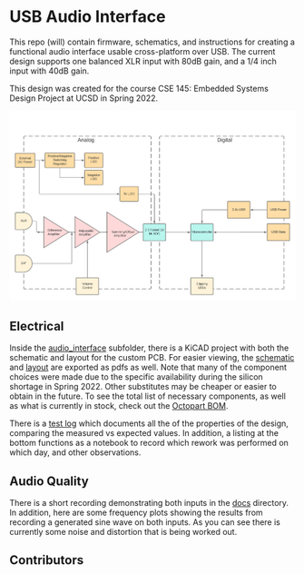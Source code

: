 # USB Audio Interface

This repo (will) contain firmware, schematics, and instructions for creating a functional audio interface usable cross-platform over USB. The current design supports one balanced XLR input with 80dB gain, and a 1/4 inch input with 40dB gain.

This design was created for the course CSE 145: Embedded Systems Design Project at UCSD in Spring 2022.

![Systems Diagram](docs/sys_diagram.png)

## Electrical

Inside the [audio_interface](audio_interface) subfolder, there is a KiCAD project with both the schematic and layout for the custom PCB. For easier viewing, the [schematic](docs/audio_interface.pdf) and [layout](docs/audio_layout.pdf) are exported as pdfs as well. Note that many of the component choices were made due to the specific availability during the silicon shortage in Spring 2022. Other substitutes may be cheaper or easier to obtain in the future. To see the total list of necessary components, as well as what is currently in stock, check out the [Octopart BOM](https://octopart.com/bom-tool/Pp2dbWVm).

There is a [test log](https://docs.google.com/document/d/14NlvdZo9BEKJ16lZTaRw5GM3TA98BqlqD3HZuE-fhHs/edit?usp=sharing) which documents all the of the properties of the design, comparing the measured vs expected values. In addition, a listing at the bottom functions as a notebook to record which rework was performed on which day, and other observations.

## Audio Quality
There is a short recording demonstrating both inputs in the [docs](docs) directory. In addition, here are some frequency plots showing the results from recording a generated sine wave on both inputs. As you can see there is currently some noise and distortion that is being worked out.

## Contributors

